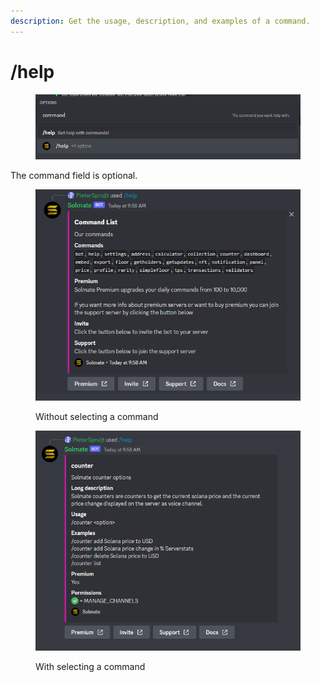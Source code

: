 ```yaml
---
description: Get the usage, description, and examples of a command.
---
```


# /help

<figure><img src="../.gitbook/assets/image (6).png" alt=""><figcaption></figcaption></figure>

The command field is optional.&#x20;

<figure><img src="../.gitbook/assets/image.png" alt=""><figcaption><p>Without selecting a command</p></figcaption></figure>

<figure><img src="../.gitbook/assets/image (2).png" alt=""><figcaption><p>With selecting a command</p></figcaption></figure>
